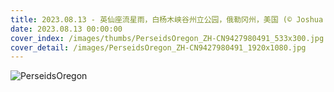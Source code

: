 ```yaml
---
title: 2023.08.13 - 英仙座流星雨，白杨木峡谷州立公园，俄勒冈州，美国 (© Joshua Meador/Tandem Stills + Motion)
date: 2023.08.13 00:00:00
cover_index: /images/thumbs/PerseidsOregon_ZH-CN9427980491_533x300.jpg
cover_detail: /images/PerseidsOregon_ZH-CN9427980491_1920x1080.jpg
---
```


![PerseidsOregon](/images/PerseidsOregon_ZH-CN9427980491_1920x1080.jpg)
